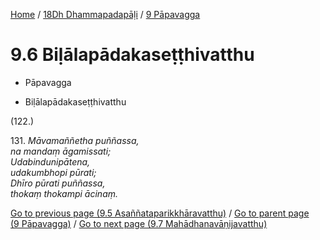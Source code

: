 
[Home](/) / [18Dh Dhammapadapāḷi](...md) / [9 Pāpavagga](../18Dh/9.md)

# 9.6 Biḷālapādakaseṭṭhivatthu

* Pāpavagga

* Biḷālapādakaseṭṭhivatthu

(122.)

131\. _Māvamaññetha puññassa,_  
_na mandaṃ āgamissati;_  
_Udabindunipātena,_  
_udakumbhopi pūrati;_  
_Dhīro pūrati puññassa,_  
_thokaṃ thokampi ācinaṃ._  


[Go to previous page (9.5 Asaññataparikkhāravatthu)](9.5.md) / [Go to parent page (9 Pāpavagga)](../18Dh/9.md) / [Go to next page (9.7 Mahādhanavāṇijavatthu)](9.7.md)


